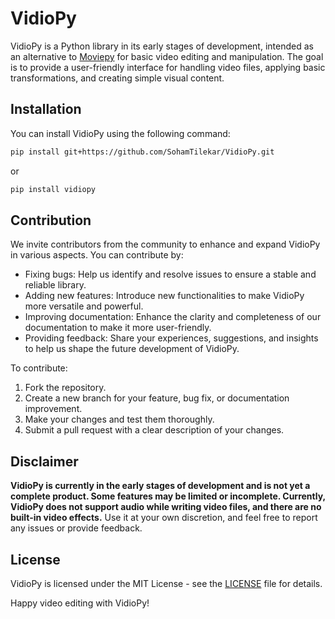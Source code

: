 # VidioPy

VidioPy is a Python library in its early stages of development, intended as an alternative to [Moviepy](https://github.com/Zulko/moviepy) for basic video editing and manipulation. The goal is to provide a user-friendly interface for handling video files, applying basic transformations, and creating simple visual content.

## Installation

You can install VidioPy using the following command:

```bash
pip install git+https://github.com/SohamTilekar/VidioPy.git
```

or

```bash
pip install vidiopy
```

## Contribution

We invite contributors from the community to enhance and expand VidioPy in various aspects. You can contribute by:

- Fixing bugs: Help us identify and resolve issues to ensure a stable and reliable library.
- Adding new features: Introduce new functionalities to make VidioPy more versatile and powerful.
- Improving documentation: Enhance the clarity and completeness of our documentation to make it more user-friendly.
- Providing feedback: Share your experiences, suggestions, and insights to help us shape the future development of VidioPy.

To contribute:

1. Fork the repository.
2. Create a new branch for your feature, bug fix, or documentation improvement.
3. Make your changes and test them thoroughly.
4. Submit a pull request with a clear description of your changes.

## Disclaimer

**VidioPy is currently in the early stages of development and is not yet a complete product. Some features may be limited or incomplete. Currently, VidioPy does not support audio while writing video files, and there are no built-in video effects.** Use it at your own discretion, and feel free to report any issues or provide feedback.

## License

VidioPy is licensed under the MIT License - see the [LICENSE](LICENSE) file for details.

Happy video editing with VidioPy!
